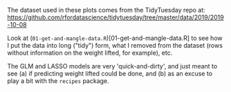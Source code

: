 The dataset used in these plots comes from the TidyTuesday repo at: https://github.com/rfordatascience/tidytuesday/tree/master/data/2019/2019-10-08

Look at (`01-get-and-mangle-data.R`)[01-get-and-mangle-data.R] to see how I put the data into long ("tidy") form, what I removed from the dataset (rows without information on the weight lifted, for example), etc.

The GLM and LASSO models are very 'quick-and-dirty', and just meant to see (a) if predicting weight lifted could be done, and (b) as an excuse to play a bit with the `recipes` package.